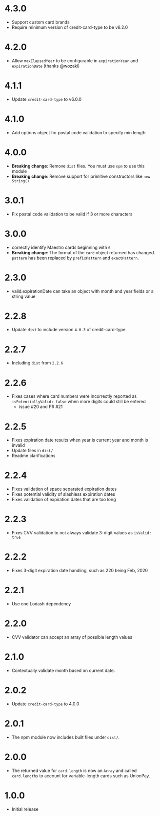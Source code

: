 4.3.0
=====

- Support custom card brands
- Require minimum version of credit-card-type to be v6.2.0

4.2.0
=====

- Allow `maxElapsedYear` to be configurable in `expirationYear` and `expirationDate` (thanks @wozaki)

4.1.1
=====

- Update `credit-card-type` to v6.0.0

4.1.0
=====

- Add options object for postal code validation to specify min length

4.0.0
=====

- __Breaking change__: Remove `dist` files. You must use `npm` to use this module
- __Breaking change__: Remove support for primitive constructors like `new String()`

3.0.1
=====

- Fix postal code validation to be valid if 3 or more characters

3.0.0
=====

- correctly identify Maestro cards beginning with `6`
- __Breaking change__: The format of the `card` object returned has changed. `pattern` has been replaced by `prefixPattern` and `exactPattern`.

2.3.0
=====

- valid.expirationDate can take an object with month and year fields or a string value

2.2.8
=====

- Update `dist` to include version `4.0.3` of credit-card-type

2.2.7
=====

- Including `dist` from `2.2.6`

2.2.6
=====

- Fixes cases where card numbers were incorrectly reported as `isPotentiallyValid: false` when more digits could still be entered
  - issue #20 and PR #21

2.2.5
=====

- Fixes expiration date results when year is current year and month is invalid
- Update files in `dist/`
- Readme clarifications

2.2.4
=====

- Fixes validation of space separated expiration dates
- Fixes potential validity of slashless expiration dates
- Fixes validation of expiration dates that are too long

2.2.3
=====

- Fixes CVV validation to not always validate 3-digit values as `isValid: true`

2.2.2
=====

- Fixes 3-digit expiration date handling, such as 220 being Feb, 2020

2.2.1
=====

- Use one Lodash dependency

2.2.0
=====

- CVV validator can accept an array of possible length values

2.1.0
=====

- Contextually validate month based on current date.

2.0.2
=====

- Update `credit-card-type` to 4.0.0

2.0.1
=====

- The npm module now includes built files under `dist/`.

2.0.0
=====

- The returned value for `card.length` is now an `Array` and called `card.lengths` to account for variable-length cards such as UnionPay.

1.0.0
=====

- Initial release
